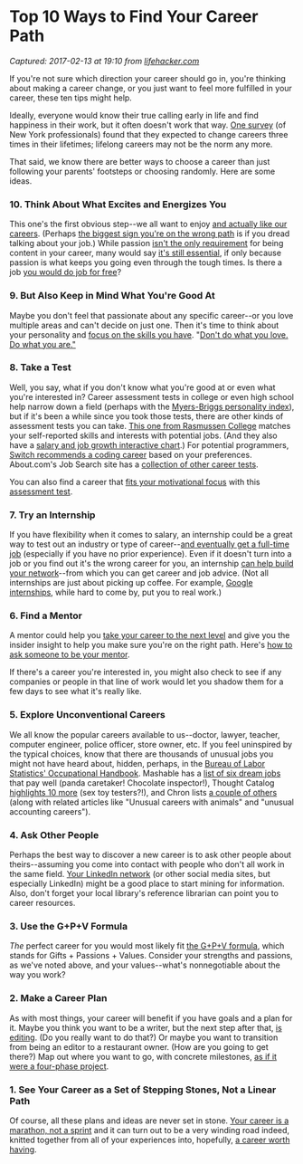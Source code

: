 # Top 10 Ways to Find Your Career Path 

_Captured: 2017-02-13 at 19:10 from [lifehacker.com](http://lifehacker.com/top-10-ways-to-find-your-career-path-1628537579)_

If you're not sure which direction your career should go in, you're thinking about making a career change, or you just want to feel more fulfilled in your career, these ten tips might help.

Ideally, everyone would know their true calling early in life and find happiness in their work, but it often doesn't work that way. [One survey](http://www.nytimes.com/2007/05/01/business/smallbusiness/01webcareers.html?_r=0) (of New York professionals) found that they expected to change careers three times in their lifetimes; lifelong careers may not be the norm any more.

That said, we know there are better ways to choose a career than just following your parents' footsteps or choosing randomly. Here are some ideas.

### 10\. Think About What Excites and Energizes You

This one's the first obvious step--we all want to enjoy [and actually like our careers](http://lifehacker.com/5978475/how-to-pick-a-career-you-actually-like). (Perhaps [the biggest sign you're on the wrong path](http://lifehacker.com/the-biggest-sign-youre-following-the-wrong-career-path-1614002793) is if you dread talking about your job.) While passion [isn't the only requirement](http://lifehacker.com/5924519/passion-can-make-your-work-more-enjoyable-but-it-isnt-everything) for being content in your career, many would say [it's still essential](http://lifehacker.com/5814299/why-you-still-need-passion-for-your-career-even-when-the-economy-sucks), if only because passion is what keeps you going even through the tough times. Is there a job [you would do job for free](http://lifehacker.com/5834025/if-you-wouldnt-do-your-job-for-free-then-quit)?

### 9\. But Also Keep in Mind What You're Good At

Maybe you don't feel that passionate about any specific career--or you love multiple areas and can't decide on just one. Then it's time to think about your personality and [focus on the skills you have](http://lifehacker.com/focus-on-the-skills-you-have-instead-of-following-your-1590580695). "[Don't do what you love. Do what you are."](http://lifehacker.com/5949277/dont-do-what-you-love-do-what-you-are)

### 8\. Take a Test

Well, you say, what if you don't know what you're good at or even what you're interested in? Career assessment tests in college or even high school help narrow down a field (perhaps with the [Myers-Briggs personality index](http://lifehacker.com/what-myers-briggs-personality-type-are-you-1456359323)), but if it's been a while since you took those tests, there are other kinds of assessment tests you can take. [This one from Rasmussen College](http://lifehacker.com/this-aptitude-test-finds-careers-that-match-your-skills-1588709361) matches your self-reported skills and interests with potential jobs. (And they also have a [salary and job growth interactive chart](http://lifehacker.com/this-chart-helps-you-find-the-right-career-based-on-sal-508226682).) For potential programmers, [Switch recommends a coding career](http://lifehacker.com/switch-recommends-a-coding-career-for-you-and-matches-y-1623959107) based on your preferences. About.com's Job Search site has a [collection of other career tests](http://jobsearch.about.com/od/careertests/).

You can also find a career that [fits your motivational focus](http://lifehacker.com/choose-the-right-career-path-based-on-your-motivational-608818423?rev=1409330668398) with this [assessment test](http://www.focusdiagnostic.com/).

### 7\. Try an Internship

If you have flexibility when it comes to salary, an internship could be a great way to test out an industry or type of career--[and eventually get a full-time job](http://lifehacker.com/what-can-i-do-to-turn-an-internship-into-a-full-time-jo-1488460461) (especially if you have no prior experience). Even if it doesn't turn into a job or you find out it's the wrong career for you, an internship [can help build your network](http://lifehacker.com/get-involved-work-wise-as-much-as-you-can-and-network-1172539909)--from which you can get career and job advice. (Not all internships are just about picking up coffee. For example, [Google internships](http://www.google.com/about/careers/students/), while hard to come by, put you to real work.)

### 6\. Find a Mentor

A mentor could help you [take your career to the next level](http://lifehacker.com/5990246/find-a-career-mentor-to-take-your-career-to-the-next-level) and give you the insider insight to help you make sure you're on the right path. Here's [how to ask someone to be your mentor](http://lifehacker.com/how-do-i-ask-someone-to-be-my-mentor-1626463146).

If there's a career you're interested in, you might also check to see if any companies or people in that line of work would let you shadow them for a few days to see what it's really like.

### 5\. Explore Unconventional Careers

We all know the popular careers available to us--doctor, lawyer, teacher, computer engineer, police officer, store owner, etc. If you feel uninspired by the typical choices, know that there are thousands of unusual jobs you might not have heard about, hidden, perhaps, in the [Bureau of Labor Statistics' Occupational Handbook](http://www.bls.gov/ooh/). Mashable has a [list of six dream jobs](http://mashable.com/2014/06/09/dream-jobs-that-pay/) that pay well (panda caretaker! Chocolate inspector!), Thought Catalog [highlights 10 more](http://thoughtcatalog.com/michael-koh/2014/03/10-well-paying-but-obscure-jobs-that-you-never-thought-to-look-up/) (sex toy testers?!), and Chron lists [a couple of others](http://work.chron.com/list-unusual-careers-11649.html) (along with related articles like "Unusual careers with animals" and "unusual accounting careers").

### 4\. Ask Other People

Perhaps the best way to discover a new career is to ask other people about theirs--assuming you come into contact with people who don't all work in the same field. [Your LinkedIn network](http://lifehacker.com/how-can-i-make-linkedin-more-useful-in-landing-a-job-1066870899) (or other social media sites, but especially LinkedIn) might be a good place to start mining for information. Also, don't forget your local library's reference librarian can point you to career resources.

### 3\. Use the G+P+V Formula

_The_ perfect career for you would most likely fit [the G+P+V formula](http://lifehacker.com/know-your-career-path-with-the-g-p-v-formula-1610921593), which stands for Gifts + Passions + Values. Consider your strengths and passions, as we've noted above, and your values--what's nonnegotiable about the way you work?

### 2\. Make a Career Plan

As with most things, your career will benefit if you have goals and a plan for it. Maybe you think you want to be a writer, but the next step after that, [is editing](http://gawker.com/against-editors-1623198702). (Do you really want to do that?) Or maybe you want to transition from being an editor to a restaurant owner. (How are you going to get there?) Map out where you want to go, with concrete milestones, [as if it were a four-phase project](http://lifehacker.com/5845035/plan-your-career-like-a-four-phase-project).

### 1\. See Your Career as a Set of Stepping Stones, Not a Linear Path

Of course, all these plans and ideas are never set in stone. [Your career is a marathon, not a sprint](http://lifehacker.com/5950636/your-career-is-not-a-sprint-its-a-marathon) and it can turn out to be a very winding road indeed, knitted together from all of your experiences into, hopefully, [a career worth having](http://lifehacker.com/how-to-build-a-career-worth-having-1043368189).
